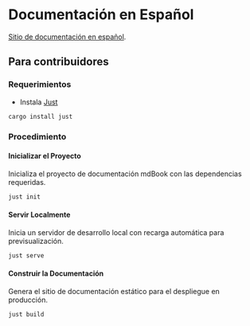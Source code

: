# Documentación en Español

[Sitio de documentación en español](https://digitalp2p.co/aprende/). 

## Para contribuidores

### Requerimientos

* Instala [Just](https://github.com/casey/just) 
```bash
cargo install just
```

### Procedimiento

#### Inicializar el Proyecto

Inicializa el proyecto de documentación mdBook con las dependencias requeridas.

```bash
just init
```

#### Servir Localmente

Inicia un servidor de desarrollo local con recarga automática para previsualización.

```bash
just serve
```

#### Construir la Documentación

Genera el sitio de documentación estático para el despliegue en producción.

```bash
just build
```
